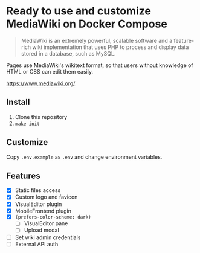 # Ready to use and customize MediaWiki on Docker Compose

> MediaWiki is an extremely powerful, scalable software and a feature-rich wiki implementation that uses PHP to process and display data stored in a database, such as MySQL.

Pages use MediaWiki's wikitext format, so that users without knowledge of HTML or CSS can edit them easily.

https://www.mediawiki.org/

## Install

1. Clone this repository
2. `make init`

## Customize

Copy `.env.example` as `.env` and change environment variables.

## Features

- [x] Static files access
- [x] Custom logo and favicon
- [x] VisualEditor plugin
- [x] MobileFrontend plugin
- [x] `(prefers-color-scheme: dark)`
  - [ ] VisualEditor pane
  - [ ] Upload modal
- [ ] Set wiki admin credentials
- [ ] External API auth
